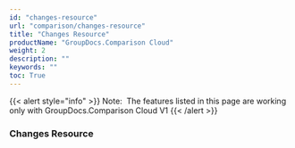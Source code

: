 ```yaml
---
id: "changes-resource"
url: "comparison/changes-resource"
title: "Changes Resource"
productName: "GroupDocs.Comparison Cloud"
weight: 2
description: ""
keywords: ""
toc: True
---
```


{{< alert style="info" >}}
Note:  The features listed in this page are working only with GroupDocs.Comparison Cloud V1
{{< /alert >}}



### Changes Resource

